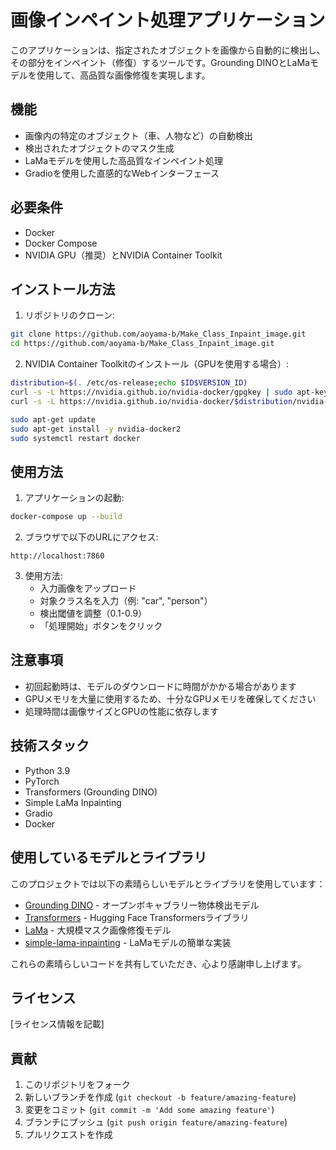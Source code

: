# 画像インペイント処理アプリケーション

このアプリケーションは、指定されたオブジェクトを画像から自動的に検出し、その部分をインペイント（修復）するツールです。Grounding DINOとLaMaモデルを使用して、高品質な画像修復を実現します。

## 機能

- 画像内の特定のオブジェクト（車、人物など）の自動検出
- 検出されたオブジェクトのマスク生成
- LaMaモデルを使用した高品質なインペイント処理
- Gradioを使用した直感的なWebインターフェース

## 必要条件

- Docker
- Docker Compose
- NVIDIA GPU（推奨）とNVIDIA Container Toolkit

## インストール方法

1. リポジトリのクローン:
```bash
git clone https://github.com/aoyama-b/Make_Class_Inpaint_image.git
cd https://github.com/aoyama-b/Make_Class_Inpaint_image.git
```

2. NVIDIA Container Toolkitのインストール（GPUを使用する場合）:
```bash
distribution=$(. /etc/os-release;echo $ID$VERSION_ID)
curl -s -L https://nvidia.github.io/nvidia-docker/gpgkey | sudo apt-key add -
curl -s -L https://nvidia.github.io/nvidia-docker/$distribution/nvidia-docker.list | sudo tee /etc/apt/sources.list.d/nvidia-docker.list

sudo apt-get update
sudo apt-get install -y nvidia-docker2
sudo systemctl restart docker
```

## 使用方法

1. アプリケーションの起動:
```bash
docker-compose up --build
```

2. ブラウザで以下のURLにアクセス:
```
http://localhost:7860
```

3. 使用方法:
   - 入力画像をアップロード
   - 対象クラス名を入力（例: "car", "person"）
   - 検出閾値を調整（0.1-0.9）
   - 「処理開始」ボタンをクリック

## 注意事項

- 初回起動時は、モデルのダウンロードに時間がかかる場合があります
- GPUメモリを大量に使用するため、十分なGPUメモリを確保してください
- 処理時間は画像サイズとGPUの性能に依存します

## 技術スタック

- Python 3.9
- PyTorch
- Transformers (Grounding DINO)
- Simple LaMa Inpainting
- Gradio
- Docker

## 使用しているモデルとライブラリ

このプロジェクトでは以下の素晴らしいモデルとライブラリを使用しています：

- [Grounding DINO](https://github.com/IDEA-Research/GroundingDINO) - オープンボキャブラリー物体検出モデル
- [Transformers](https://huggingface.co/docs/transformers/en/model_doc/grounding-dino) - Hugging Face Transformersライブラリ
- [LaMa](https://github.com/advimman/lama) - 大規模マスク画像修復モデル
- [simple-lama-inpainting](https://github.com/enesmsahin/simple-lama-inpainting) - LaMaモデルの簡単な実装

これらの素晴らしいコードを共有していただき、心より感謝申し上げます。

## ライセンス

[ライセンス情報を記載]

## 貢献

1. このリポジトリをフォーク
2. 新しいブランチを作成 (`git checkout -b feature/amazing-feature`)
3. 変更をコミット (`git commit -m 'Add some amazing feature'`)
4. ブランチにプッシュ (`git push origin feature/amazing-feature`)
5. プルリクエストを作成

